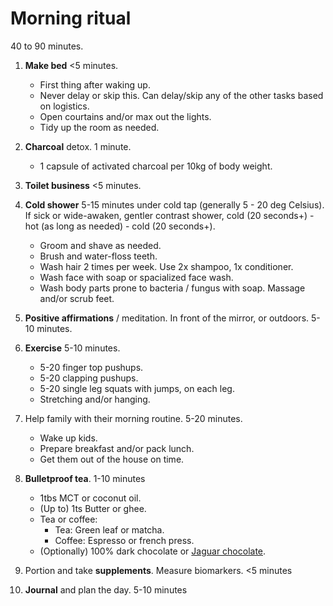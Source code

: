 # Morning ritual

40 to 90 minutes.

1. **Make bed** <5 minutes.

   - First thing after waking up.
   - Never delay or skip this.
     Can delay/skip any of the other tasks based on logistics.
   - Open courtains and/or max out the lights.
   - Tidy up the room as needed.

2. **Charcoal** detox. 1 minute.

   - 1 capsule of activated charcoal per 10kg of body weight.

3. **Toilet business** <5 minutes.

4. **Cold shower** 5-15 minutes under cold tap (generally 5 - 20 deg Celsius).
   If sick or wide-awaken, gentler contrast shower, cold (20 seconds+) - hot (as long as needed) - cold (20 seconds+).

   - Groom and shave as needed.
   - Brush and water-floss teeth.
   - Wash hair 2 times per week. Use 2x shampoo, 1x conditioner.
   - Wash face with soap or spacialized face wash.
   - Wash body parts prone to bacteria / fungus with soap. Massage and/or scrub feet.

5. **Positive affirmations** / meditation. In front of the mirror, or outdoors. 5-10 minutes.

6. **Exercise** 5-10 minutes.

   - 5-20 finger top pushups.
   - 5-20 clapping pushups.
   - 5-20 single leg squats with jumps, on each leg.
   - Stretching and/or hanging.

7. Help family with their morning routine. 5-20 minutes.

   - Wake up kids.
   - Prepare breakfast and/or pack lunch.
   - Get them out of the house on time.

8. **Bulletproof tea**. 1-10 minutes

   - 1tbs MCT or coconut oil.
   - (Up to) 1ts Butter or ghee.
   - Tea or coffee:
     - Tea: Green leaf or matcha.
     - Coffee: Espresso or french press.
   - (Optionally) 100% dark chocolate or [Jaguar chocolate](https://chocosoltraders.com/collections/jaguar-chocolate).

9. Portion and take **supplements**. Measure biomarkers. <5 minutes

10. **Journal** and plan the day. 5-10 minutes
